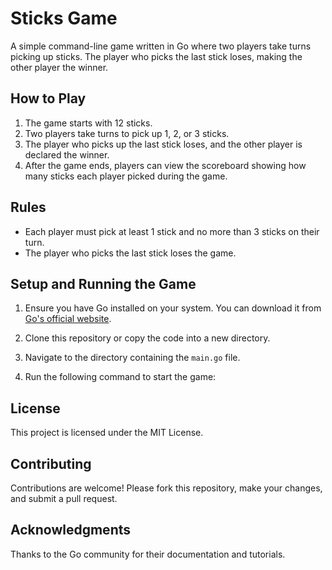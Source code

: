 # Sticks Game

A simple command-line game written in Go where two players take turns picking up sticks. The player who picks the last stick loses, making the other player the winner.

## How to Play

1. The game starts with 12 sticks.
2. Two players take turns to pick up 1, 2, or 3 sticks.
3. The player who picks up the last stick loses, and the other player is declared the winner.
4. After the game ends, players can view the scoreboard showing how many sticks each player picked during the game.

## Rules

- Each player must pick at least 1 stick and no more than 3 sticks on their turn.
- The player who picks the last stick loses the game.

## Setup and Running the Game

1. Ensure you have Go installed on your system. You can download it from [Go's official website](https://golang.org/dl/).
2. Clone this repository or copy the code into a new directory.

3. Navigate to the directory containing the `main.go` file.
4. Run the following command to start the game:



## License
This project is licensed under the MIT License.

## Contributing
Contributions are welcome! Please fork this repository, make your changes, and submit a pull request.

## Acknowledgments
Thanks to the Go community for their documentation and tutorials.
